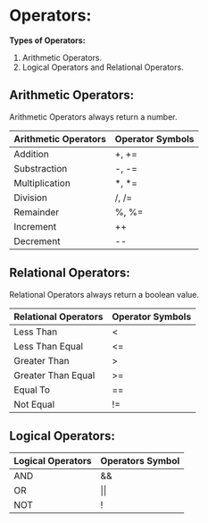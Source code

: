 # Operators:

**Types of Operators:**
    
1. Arithmetic Operators.
1. Logical Operators and Relational Operators.

## Arithmetic Operators:

Arithmetic Operators always return a number.

| Arithmetic Operators | Operator Symbols |
|----------------------|------------------|
| Addition             | +, +=            |
| Substraction         | -, -=            |
| Multiplication       | *, *=            |
| Division             | /, /=            |
| Remainder            | %, %=            |
| Increment            | ++               |
| Decrement            | --               |

## Relational Operators:

Relational Operators always return a boolean value.

| Relational Operators | Operator Symbols |
|----------------------|------------------|
| Less Than            | <                |
| Less Than Equal      | <=               |
| Greater Than         | >                |
| Greater Than Equal   | >=               |
| Equal To             | ==               |
| Not Equal            | !=               |

## Logical Operators:

| Logical Operators | Operators Symbol |
|-------------------|------------------|
| AND               | &&               |
| OR                | \|\|             |
| NOT               | !                |
